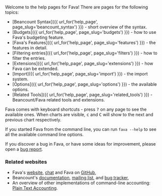 Welcome to the help pages for Fava! There are pages for the following topics:

-   [Beancount Syntax]({{ url_for('help_page', page_slug='beancount_syntax') }}) - short overview of the syntax.
-   [Budgets]({{ url_for('help_page', page_slug='budgets') }}) - how to use Fava's budgeting feature.
-   [Fava's Features]({{ url_for('help_page', page_slug='features') }}) - the features in detail.
-   [Filtering entries]({{ url_for('help_page', page_slug='filters') }}) - how to filter the entries.
-   [Extensions]({{ url_for('help_page', page_slug='extensions') }}) - how Fava can be extended.
-   [Import]({{ url_for('help_page', page_slug='import') }}) - the import system.
-   [Options]({{ url_for('help_page', page_slug='options') }}) - the available options.
-   [Related Tools]({{ url_for('help_page', page_slug='related_tools') }}) - Beancount/Fava related tools and extensions.

Fava comes with keyboard shortcuts - press <kbd>?</kbd> on any page to see the
available ones. When charts are visible, <kbd>c</kbd> and <kbd>C</kbd> will
show to the next and previous chart respectively.

If you started Fava from the command line, you can run `fava --help` to see all the
available command line options.

If you discover a bug in Fava, or have some ideas for improvement, please open a
[bug report](https://github.com/beancount/fava/issues).

### Related websites

-   Fava's [website](https://beancount.github.io/fava/), [chat](https://gitter.im/beancount/fava) and Fava on [GitHub](https://github.com/beancount/fava),
-   Beancount's [documentation](http://furius.ca/beancount/doc/index), [mailing list](https://groups.google.com/forum/#!forum/beancount), and [bug tracker](https://bitbucket.org/blais/beancount/issues),
-   An overview of other implementations of command-line accounting: [Plain Text Accounting](http://plaintextaccounting.org).

